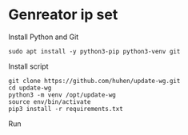# Genreator ip set

Install Python and Git
```
sudo apt install -y python3-pip python3-venv git
```

Install script
```
git clone https://github.com/huhen/update-wg.git
cd update-wg
python3 -m venv /opt/update-wg
source env/bin/activate
pip3 install -r requirements.txt
```

Run
```

```
